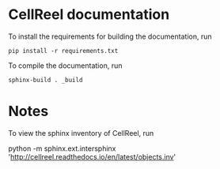 CellReel documentation
======================
To install the requirements for building the documentation, run

    pip install -r requirements.txt

To compile the documentation, run

    sphinx-build . _build


Notes
=====
To view the sphinx inventory of CellReel, run

   python -m sphinx.ext.intersphinx 'http://cellreel.readthedocs.io/en/latest/objects.inv'
